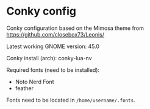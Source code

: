 # Conky config

Conky configuration based on the Mimosa theme from <https://github.com/closebox73/Leonis/>

Latest working GNOME version: 45.0

Conky install (arch): conky-lua-nv

Required fonts (need to be installed):

- Noto Nerd Font
- feather

Fonts need to be located in `/home/username/.fonts`.
